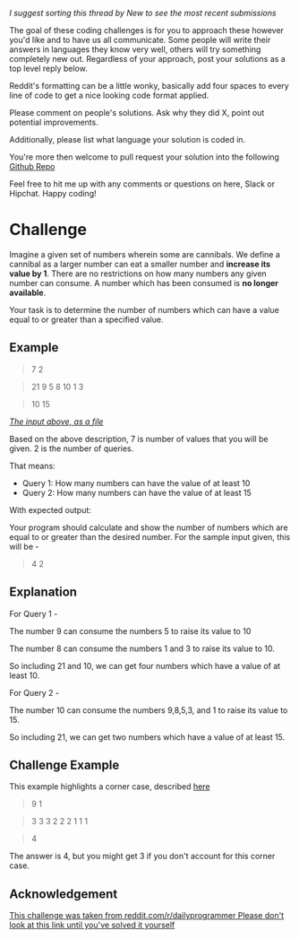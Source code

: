 _I suggest sorting this thread by *New* to see the most recent submissions_

The goal of these coding challenges is for you to approach these however you'd like and to have us all communicate. Some people will write their answers in languages they know very well, others will try something completely new out. Regardless of your approach, post your solutions as a top level reply below.

Reddit's formatting can be a little wonky, basically add four spaces to every line of code to get a nice looking code format applied.

Please comment on people's solutions. Ask why they did X, point out potential improvements.

Additionally, please list what language your solution is coded in.

You're more then welcome to pull request your solution into the following [Github Repo](https://github.com/GregHilston/Code-Foo)

Feel free to hit me up with any comments or questions on here, Slack or Hipchat. Happy coding!

# Challenge

Imagine a given set of numbers wherein some are cannibals. We define a cannibal as a larger number can eat a smaller number and **increase its value by 1**. There are no restrictions on how many numbers any given number can consume.   A number which has been consumed is **no longer available**.  

Your task is to determine the number of numbers which can have a value equal to or greater than a specified value.  
 
## Example

> 7 2

> 21 9 5 8 10 1 3

> 10 15

*[The input above, as a file](https://github.com/GregHilston/Code-Foo/blob/master/Challenges/challenge_18_cannibal_numbers/input_1.txt)*

Based on the above description, 7 is number of values that you will be given. 2 is the number of queries.

That means:

- Query 1: How many numbers can have the value of at least 10
- Query 2: How many numbers can have the value of at least 15

With expected output:

Your program should calculate and show the number of numbers which are equal to or greater than the desired number.  For the sample input given, this will be - 

> 4 2  

## Explanation

For Query 1 -

The number 9 can consume the numbers 5 to raise its value to 10

The number 8 can consume the numbers 1 and 3 to raise its value to 10.

So including 21 and 10, we can get four numbers which have a value of at least 10.

For Query 2 -

The number 10 can consume the numbers 9,8,5,3, and 1 to raise its value to 15.

So including 21, we can get two numbers which have a value of at least 15. 

## Challenge Example

This example highlights a corner case, described [here](https://www.reddit.com/r/dailyprogrammer/comments/76qk58/20171016_challenge_336_easy_cannibal_numbers/dohd68n/)

> 9 1

> 3 3 3 2 2 2 1 1 1

> 4

The answer is 4, but you might get 3 if you don't account for this corner case.

## Acknowledgement

[This challenge was taken from reddit.com/r/dailyprogrammer Please don't look at this link until you've solved it yourself](https://www.reddit.com/r/dailyprogrammer/comments/76qk58/20171016_challenge_336_easy_cannibal_numbers/)